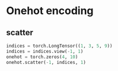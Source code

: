 # Onehot encoding

## scatter

```python
indices = torch.LongTensor((1, 3, 5, 9))
indices = indices.view(-1, 1)
onehot = torch.zeros(4, 10)
onehot.scatter(-1, indices, 1)
```



